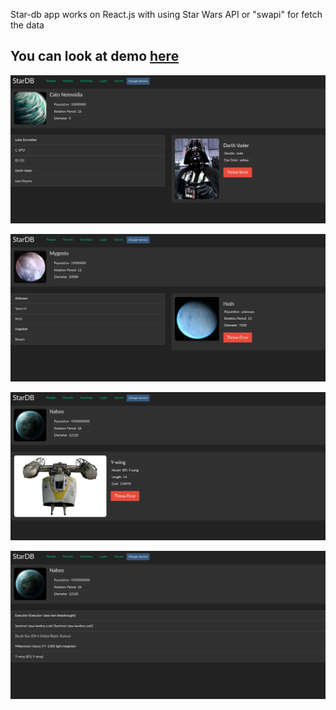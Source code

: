 Star-db app works on React.js with using Star Wars API  or "swapi" for fetch the data

You can look at demo [here](https://ihor-onyshchuk.github.io/star-db/)
---
![cover for app](https://github.com/Ihor-Onyshchuk/star-db/blob/master/star-db-perview-1.png "Cover of simple layout")

![cover for app](https://github.com/Ihor-Onyshchuk/star-db/blob/master/star-db-perview-2.png "Cover of simple layout")

![cover for app](https://github.com/Ihor-Onyshchuk/star-db/blob/master/star-db-perview-3.png "Cover of simple layout")

![cover for app](https://github.com/Ihor-Onyshchuk/star-db/blob/master/star-db-perview-4.png "Cover of simple layout")


